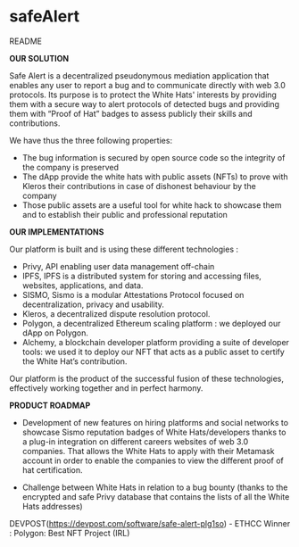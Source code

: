 # safeAlert
README

**OUR SOLUTION**

Safe Alert is a decentralized pseudonymous mediation application that enables any user to report a bug and to communicate directly with web 3.0 protocols. Its purpose is to protect the White Hats' interests by providing them with a secure way to alert protocols of detected bugs and providing them with “Proof of Hat” badges to assess publicly their skills and contributions.

We have thus the three following properties:

- The bug information is secured by open source code so the integrity of the company is preserved
- The dApp provide the white hats with public assets (NFTs) to prove with Kleros their contributions in case of dishonest behaviour by the company
- Those public assets are a useful tool for white hack to showcase them and to establish their public and professional reputation

**OUR IMPLEMENTATIONS**

Our platform is built and is using these different technologies :
- Privy, API enabling user data management off-chain 
- IPFS, IPFS is a distributed system for storing and accessing files, websites, applications, and data.
- SISMO, Sismo is a modular Attestations Protocol focused on decentralization, privacy and usability.
- Kleros, a decentralized dispute resolution protocol.
- Polygon, a decentralized Ethereum scaling platform : we deployed our dApp on Polygon.
- Alchemy, a blockchain developer platform providing a suite of developer tools: we used it to deploy our NFT that acts as a public asset to certify the White Hat’s contribution.

Our platform is the product of the successful fusion of these technologies, effectively working together and in perfect harmony.

**PRODUCT ROADMAP**

- Development of new features on hiring platforms and social networks to showcase Sismo reputation badges of White Hats/developers thanks to a plug-in integration on different careers websites of web 3.0 companies. That allows the White Hats to apply with their Metamask account in order to enable the companies to view the different proof of hat certification.

- Challenge between White Hats in relation to a bug bounty (thanks to the encrypted and safe Privy database that contains the lists of all the White Hats addresses)

DEVPOST(https://devpost.com/software/safe-alert-plg1so) - ETHCC Winner : Polygon: Best NFT Project (IRL)
